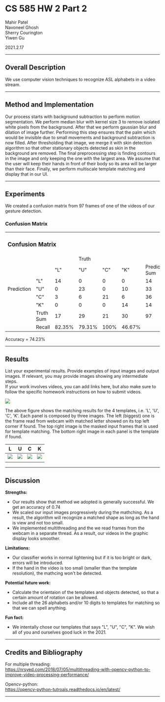 # CS 585 HW 2 Part 2

Mahir Patel  
Navoneel Ghosh  
Sherry Courington  
Yiwen Gu

2021.2.17


* * *

## Overall Description

We use computer vision techniques to recognize ASL alphabets in a video stream.

* * *

## Method and Implementation

Our process starts with background subtraction to perform motion segmentation. We perform median blur with kernel size 3 to remove isolated white pixels from the background. After that we perform gaussian blur and dilation of image further. Performing this step ensures that the palm which would be invisible due to small movements and background subtraction is now filled. After thresholding that image, we merge it with skin detection algorithm so that other stationary objects detected as skin in the background are removed. The final preprocessing step is finding contours in the image and only keeping the one with the largest area. We assume that the user will keep their hands in front of their body so its area will be larger than their face. Finally, we perform multiscale template matching and display that in our UI.

* * *

## Experiments

We created a confusion matrix from 97 frames of one of the videos of our gesture detection.
### Confusion Matrix
<table>
<tbody>
<tr>
<td colspan="8">
<h3>Confusion Matrix</h3>
</td>
</tr>
<tr>
<td></td>
<td></td>
<td></td>
<td>Truth</td>
<td></td>
<td></td>
<td></td>
<td></td>
</tr>
<tr>
<td></td>
<td></td>
<td>"L"</td>
<td>"U"</td>
<td>"C"</td>
<td>"K"</td>
<td>Prediction Sum</td>
<td>Precision</td>
</tr>
<tr>
<td></td>
<td>"L"</td>
<td>14</td>
<td>0</td>
<td>0</td>
<td>0</td>
<td>14</td>
<td>100%</td>
</tr>
<tr>
<td>Prediction</td>
<td>"U"</td>
<td>0</td>
<td>23</td>
<td>0</td>
<td>10</td>
<td>33</td>
<td>69.69%</td>
</tr>
<tr>
<td></td>
<td>"C"</td>
<td>3</td>
<td>6</td>
<td>21</td>
<td>6</td>
<td>36</td>
<td>58.33%</td>
</tr>
<tr>
<td></td>
<td>"K"</td>
<td>0</td>
<td>0</td>
<td>0</td>
<td>14</td>
<td>14</td>
<td>100%</td>
</tr>
<tr>
<td></td>
<td>Truth Sum</td>
<td>17</td>
<td>29</td>
<td>21</td>
<td>30</td>
<td>97</td>
<td></td>
</tr>
<tr>
<td></td>
<td>Recall</td>
<td>82.35%</td>
<td>79.31%</td>
<td>100%</td>
<td>46.67%</td>
<td></td>
<td></td>
</tr>
</tbody>
</table>

Accuracy = 74.23%

* * *

## Results

List your experimental results. Provide examples of input images and output images. If relevant, you may provide images showing any intermediate steps.  
If your work involves videos, you can add links here, but also make sure to follow the specific homework instructions on how to submit videos.

![](images/output.gif)

The above figure shows the matching results for the 4 templates, i.e. 'L', 'U', 'C', 'K'. Each panel is composed by three images. The left (biggest) one is the frame read from webcam with matched letter showed on its top left corner if found. The top right image is the masked input frames that is used for template matching. The bottom right image in each panel is the template if found.

| L | U | C | K |
:---------------------:|:----------------------:|:----------------------:|:----------------------:|
![](images/output.gif) | ![](images/output.gif) | ![](images/output.gif) | ![](images/output.gif)
|   |   |   |   |

* * *

## Discussion

**Strengths:**
*   Our results show that method we adopted is generally successful. We get an accuracy of 0.74
*   We scaled our input images progressively during the mathching. As a result, the algorithm will recognize a matched shape as long as the hand is view and not too small.
*   We implemented multithreading and the we read frames from the webcam in a separate thread. As a result, our videos in the graphic display looks smoother.

**Limitations:**
*   Our classifier works in normal lightening but if it is too bright or dark, errors will be introduced.
*   If the hand in the video is too small (smaller than the template resolution), the mathcing won't be detected.

**Potential future work:**
*   Calculate the orientaion of the templates and objects detected, so that a certain amount of rotation can be allowed.
*   Include all the 26 alphabets and/or 10 digits to templates for matching so that we can spell anything.

**Fun fact:**
*   We intentally chose our templates that says "L", "U", "C", "K". We wish all of you and ourselves good luck in the 2021.

* * *

## Credits and Bibliography

For multiple threading:  
https://nrsyed.com/2018/07/05/multithreading-with-opencv-python-to-improve-video-processing-performance/

Opencv-python:  
https://opencv-python-tutroals.readthedocs.io/en/latest/

* * *

